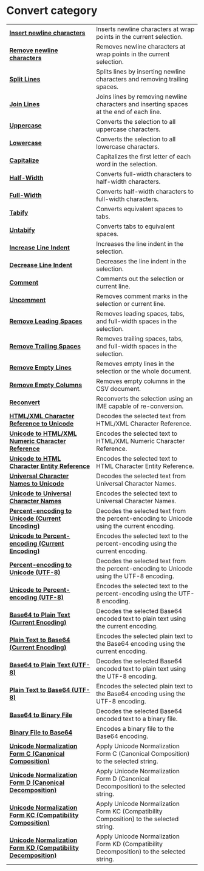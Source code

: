 # Convert category

|     |     |
| --- | --- |
| **[Insert newline characters](../edit/insert_cr_wrap)** | Inserts newline characters at wrap points in the current selection. |
| **[Remove newline characters](../edit/delete_cr_wrap)** | Removes newline characters at wrap points in the current selection. |
| **[Split Lines](../edit/split_lines)** | Splits lines by inserting newline characters and removing trailing spaces. |
| **[Join Lines](../edit/join_lines)** | Joins lines by removing newline characters and inserting spaces at the end of each line. |
| **[Uppercase](../edit/make_upper)** | Converts the selection to all uppercase characters. |
| **[Lowercase](../edit/make_lower)** | Converts the selection to all lowercase characters. |
| **[Capitalize](../edit/capitalize)** | Capitalizes the first letter of each word in the selection. |
| **[Half-Width](../edit/zen_to_han)** | Converts full-width characters to half-width characters. |
| **[Full-Width](../edit/han_to_zen)** | Converts half-width characters to full-width characters. |
| **[Tabify](../edit/tabify)** | Converts equivalent spaces to tabs. |
| **[Untabify](../edit/untabify)** | Converts tabs to equivalent spaces. |
| **[Increase Line Indent](../edit/indent)** | Increases the line indent in the selection. |
| **[Decrease Line Indent](../edit/unindent)** | Decreases the line indent in the selection. |
| **[Comment](../edit/edit_comment)** | Comments out the selection or current line. |
| **[Uncomment](../edit/edit_uncomment)** | Removes comment marks in the selection or current line. |
| **[Remove Leading Spaces](../edit/sel_trim_left)** | Removes leading spaces, tabs, and full-width spaces in the selection. |
| **[Remove Trailing Spaces](../edit/sel_trim_right)** | Removes trailing spaces, tabs, and full-width spaces in the selection. |
| **[Remove Empty Lines](../edit/remove_empty_lines)** | Removes empty lines in the selection or the whole document. |
| **[Remove Empty Columns](../edit/remove_empty_columns)** | Removes empty columns in the CSV document. |
| **[Reconvert](../edit/reconvert)** | Reconverts the selection using an IME capable of re-conversion. |
| **[HTML/XML Character Reference to Unicode](../edit/decode_html_char_ref)** | Decodes the selected text from HTML/XML Character Reference. |
| **[Unicode to HTML/XML Numeric Character Reference](../edit/encode_html_char_ref)** | Encodes the selected text to HTML/XML Numeric Character Reference. |
| **[Unicode to HTML Character Entity Reference](../edit/encode_html_char_entity_ref)** | Encodes the selected text to HTML Character Entity Reference. |
| **[Universal Character Names to Unicode](../edit/decode_ucn)** | Decodes the selected text from Universal Character Names. |
| **[Unicode to Universal Character Names](../edit/encode_ucn)** | Encodes the selected text to Universal Character Names. |
| **[Percent-encoding to Unicode (Current Encoding)](../edit/decode_percent)** | Decodes the selected text from the percent-encoding to Unicode using the current encoding. |
| **[Unicode to Percent-encoding (Current Encoding)](../edit/encode_percent)** | Encodes the selected text to the percent-encoding using the current encoding. |
| **[Percent-encoding to Unicode (UTF-8)](../edit/decode_percent_utf8)** | Decodes the selected text from the percent-encoding to Unicode using the UTF-8 encoding. |
| **[Unicode to Percent-encoding (UTF-8)](../edit/encode_percent_utf8)** | Encodes the selected text to the percent-encoding using the UTF-8 encoding. |
| **[Base64 to Plain Text (Current Encoding)](../edit/decode_base64)** | Decodes the selected Base64 encoded text to plain text using the current encoding. |
| **[Plain Text to Base64 (Current Encoding)](../edit/encode_base64)** | Encodes the selected plain text to the Base64 encoding using the current encoding. |
| **[Base64 to Plain Text (UTF-8)](../edit/decode_base64_utf8)** | Decodes the selected Base64 encoded text to plain text using the UTF-8 encoding. |
| **[Plain Text to Base64 (UTF-8)](../edit/encode_base64_utf8)** | Encodes the selected plain text to the Base64 encoding using the UTF-8 encoding. |
| **[Base64 to Binary File](../edit/decode_base64_binary)** | Decodes the selected Base64 encoded text to a binary file. |
| **[Binary File to Base64](../edit/encode_base64_binary)** | Encodes a binary file to the Base64 encoding. |
| **[Unicode Normalization Form C (Canonical Composition)](../edit/unicode_norm_fc)** | Apply Unicode Normalization Form C (Canonical Composition) to the selected string. |
| **[Unicode Normalization Form D (Canonical Decomposition)](../edit/unicode_norm_fd)** | Apply Unicode Normalization Form D (Canonical Decomposition) to the selected string. |
| **[Unicode Normalization Form KC (Compatibility Composition)](../edit/unicode_norm_fkc)** | Apply Unicode Normalization Form KC (Compatibility Composition) to the selected string. |
| **[Unicode Normalization Form KD (Compatibility Decomposition)](../edit/unicode_norm_fkd)** | Apply Unicode Normalization Form KD (Compatibility Decomposition) to the selected string. |
